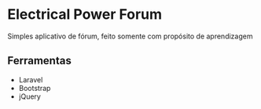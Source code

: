 # Electrical Power Forum

Simples aplicativo de fórum, feito somente com propósito de aprendizagem

## Ferramentas

* Laravel
* Bootstrap
* jQuery
